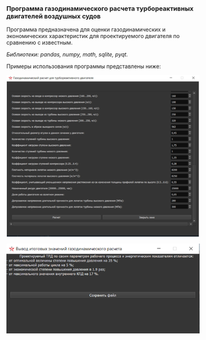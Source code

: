 ### Программа газодинамического расчета турбореактивных двигателей воздушных судов ###

Программа предназначена для оценки газодинамических и экономических характеристик для проектируемого двигателя по сравнению с известным. 

*Библиотеки: pandas, numpy, math, sqlite, pyqt.*

Примеры использования программы представлены ниже:

![Главное окно программы](https://github.com/Cation73/army-coding/blob/master/grtd-programm/input.png)

![Вывод](https://github.com/Cation73/army-coding/blob/master/grtd-programm/output.png)



